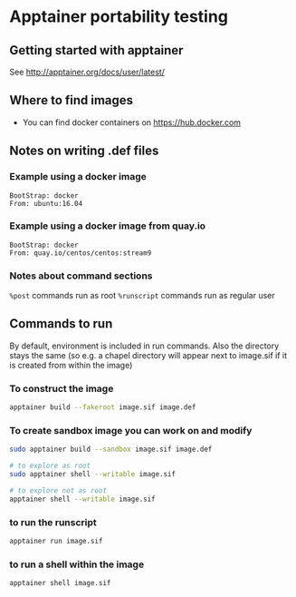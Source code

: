 # Apptainer portability testing

## Getting started with apptainer

See http://apptainer.org/docs/user/latest/

## Where to find images

* You can find docker containers on https://hub.docker.com

## Notes on writing .def files

### Example using a docker image
```
BootStrap: docker
From: ubuntu:16.04
```

### Example using a docker image from quay.io
```
BootStrap: docker
From: quay.io/centos/centos:stream9
```

### Notes about command sections
`%post` commands run as root
`%runscript` commands run as regular user

## Commands to run

By default, environment is included in run commands.
Also the directory stays the same (so e.g. a chapel directory
will appear next to image.sif if it is created from
within the image)

### To construct the image
```bash
apptainer build --fakeroot image.sif image.def
```

### To create sandbox image you can work on and modify
```bash
sudo apptainer build --sandbox image.sif image.def

# to explore as root
sudo apptainer shell --writable image.sif

# to explore not as root
apptainer shell --writable image.sif
```

### to run the runscript
```bash
apptainer run image.sif
```

### to run a shell within the image
```bash
apptainer shell image.sif
```
